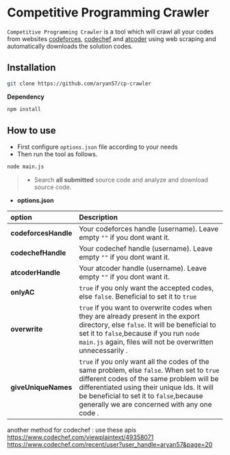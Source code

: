 Competitive Programming Crawler
==========
 `Competitive Programming Crawler` is a tool which will crawl all your codes from websites [codeforces](https://codeforces.com/), [codechef](https://www.codechef.com/) and [atcoder](https://atcoder.jp/) using web scraping and automatically downloads the solution codes.
 
 Installation
----------
``` bash
git clone https://github.com/aryan57/cp-crawler
```

**Dependency**
``` bash
npm install
```
How to use
----------
- First configure `options.json` file according to your needs
- Then run the tool as follows.
``` bash
node main.js
```
> - Search **all submitted** source code and analyze and download source code.

- **options.json**

| **option**            | **Description**
|:-------------------|:-------------------------------------------------------------------------------------------
| **codeforcesHandle**         | Your codeforces handle (username). Leave empty `""` if you dont want it.
| **codechefHandle**         | Your codechef handle (username). Leave empty `""` if you dont want it.
| **atcoderHandle**         | Your atcoder handle (username). Leave empty `""` if you dont want it.
| **onlyAC**          | `true` if you only want the accepted codes, else `false`. Beneficial to set it to `true`
| **overwrite**    | `true` if you want to overwrite codes when they are already present in the export directory, else `false`. It will be beneficial to set it to `false`,because if you run `node main.js` again, files will not be overwritten unnecessarily .
| **giveUniqueNames**          | `true` if you only want all the codes of the same problem, else `false`. When set to `true` different codes of the same problem will be differentiated using their unique Ids. It will be beneficial to set it to `false`,because generally we are concerned with any one code .


another method for codechef : use these apis https://www.codechef.com/viewplaintext/49358071 https://www.codechef.com/recent/user?user_handle=aryan57&page=20
